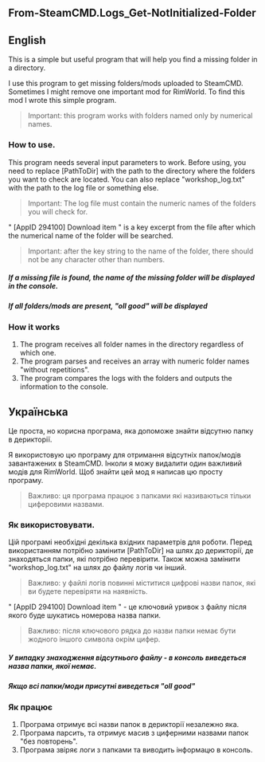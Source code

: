 ## From-SteamCMD.Logs_Get-NotInitialized-Folder

## English

This is a simple but useful program that will help you find a missing folder in a directory.

I use this program to get missing folders/mods uploaded to SteamCMD. Sometimes I might remove one important mod for RimWorld. To find this mod I wrote this simple program.

> Important: this program works with folders named only by numerical names.

### How to use.

This program needs several input parameters to work. Before using, you need to replace [PathToDir] with the path to the directory where the folders you want to check are located. You can also replace "workshop_log.txt" with the path to the log file or something else.

> Important: The log file must contain the numeric names of the folders you will check for.

" [AppID 294100] Download item " is a key excerpt from the file after which the numerical name of the folder will be searched.

> Important: after the key string to the name of the folder, there should not be any character other than numbers.

##### If a missing file is found, the name of the missing folder will be displayed in the console.

##### If all folders/mods are present, "oll good" will be displayed

### How it works

1. The program receives all folder names in the directory regardless of which one.
2. The program parses and receives an array with numeric folder names "without repetitions".
3. The program compares the logs with the folders and outputs the information to the console.

## Українська

Це проста, но корисна програма, яка допоможе знайти відсутню папку в дерикторії.

Я використовую цю програму для отримання відсутніх папок/модів завантажених в SteamCMD. Інколи я можу видалити один важливий модів для RimWorld. Щоб знайти цей мод я написав цю просту програму.

> Важливо: ця програма працює з папками які називаються тільки циферовими назвами.

### Як використовувати.

Цій програмі необхідні декілька вхідних параметрів для роботи. Перед використанням потрібно замінити [PathToDir] на шлях до дерикторії, де знаходяться папки, які потрібно перевірити. Також можна замінити "workshop_log.txt" на шлях до файлу логів чи інший.

> Важливо: у файлі логів повинні міститися цифрові назви папок, які ви будете перевіряти на наявність.

" [AppID 294100] Download item " - це ключовий уривок з файлу після якого буде шукатись номерова назва папки.

> Важливо: після ключового рядка до назви папки немає бути жодного іншого символа окрім цифер.

##### У випадку знаходження відсутнього файлу - в консоль виведеться назва папки, якої немає.

##### Якщо всі папки/моди присутні виведеться "oll good"

### Як працює

1. Програма отримує всі назви папок в дерикторії незалежно яка.
2. Програма парсить, та отримує масив з циферними назвами папок "без повторень".
3. Програма звіряє логи з папками та виводить інформацю в консоль.